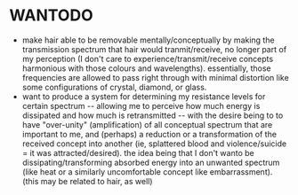 # WANTODO

- make hair able to be removable mentally/conceptually by making the transmission spectrum that hair would tranmit/receive, no longer part of my perception (I don't care to experience/transmit/receive concepts harmonious with those colours and wavelengths). essentially, those frequencies are allowed to pass right through with minimal distortion like some configurations of crystal, diamond, or glass.
- want to produce a system for determining my resistance levels for certain spectrum -- allowing me to perceive how much energy is dissipated and how much is retransmitted -- with the desire being to to have "over-unity" (amplification) of all conceptual spectrum that are important to me, and (perhaps) a reduction or a transformation of the received concept into another (ie, splattered blood and violence/suicide = it was attracted/desired). the idea being that I don't wanto be dissipating/transforming absorbed energy into an unwanted spectrum (like heat or a similarly uncomfortable concept like embarrassment). (this may be related to hair, as well)

